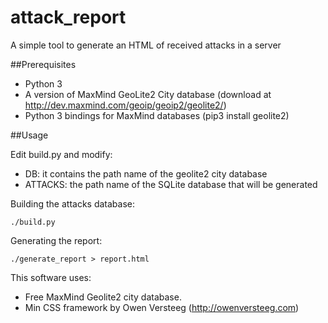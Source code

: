 # attack_report
A simple tool to generate an HTML of received attacks in a server

##Prerequisites

* Python 3
* A version of MaxMind GeoLite2 City database (download at http://dev.maxmind.com/geoip/geoip2/geolite2/)
* Python 3 bindings for MaxMind databases (pip3 install geolite2)

##Usage


Edit build.py and modify:

* DB: it contains the path name of the geolite2 city database
* ATTACKS: the path name of the SQLite database that will be generated

Building the attacks database:
    
    ./build.py
    
Generating the report:

    ./generate_report > report.html


This software uses:

* Free MaxMind Geolite2 city database.
* Min CSS framework by Owen Versteeg (http://owenversteeg.com)
